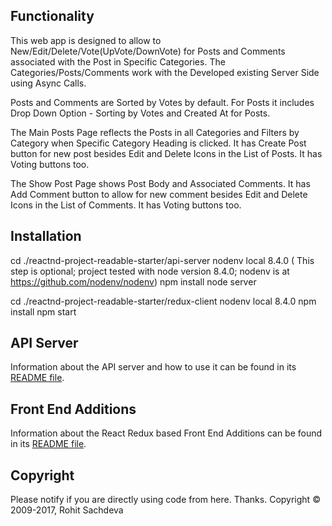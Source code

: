 ## Functionality

This web app is designed to allow to New/Edit/Delete/Vote(UpVote/DownVote) for Posts and Comments associated with the Post
in Specific Categories. The Categories/Posts/Comments work with the Developed existing Server Side using Async Calls.

Posts and Comments are Sorted by Votes by default.
For Posts it includes Drop Down Option - Sorting by Votes and Created At for Posts.

The Main Posts Page reflects the Posts in all Categories and Filters by Category when Specific Category Heading is clicked.
It has Create Post button for new post besides Edit and Delete Icons in the List of Posts.
It has Voting buttons too.

The Show Post Page shows Post Body and Associated Comments.
It has Add Comment button to allow for new comment besides Edit and Delete Icons in the List of Comments.
It has Voting buttons too.

## Installation

cd ./reactnd-project-readable-starter/api-server
nodenv local 8.4.0 ( This step is optional; project tested with node version 8.4.0; nodenv is at https://github.com/nodenv/nodenv)
npm install
node server

cd ./reactnd-project-readable-starter/redux-client
nodenv local 8.4.0
npm install
npm start

## API Server

Information about the API server and how to use it can be found in its [README file](api-server/README.md).

## Front End Additions

Information about the React Redux based Front End Additions can be found in its [README file](redux-client/README.md).

## Copyright
Please notify if you are directly using code from here. Thanks.
Copyright © 2009-2017, Rohit Sachdeva